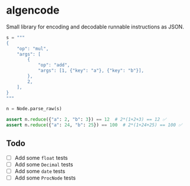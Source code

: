 algencode
=========

Small library for encoding and decodable runnable instructions as JSON.

```python
s = """
{
    "op": "mul",
    "args": [
        {
            "op": "add",
            "args": [1, {"key": "a"}, {"key": "b"}],
        },
        2,
    ],
}
"""

n = Node.parse_raw(s)

assert n.reduce({"a": 2, "b": 3}) == 12  # 2*(1+2+3) == 12 ✅
assert n.reduce({"a": 24, "b": 25}) == 100  # 2*(1+24+25) == 100 ✅
```

Todo
----

- [ ] Add some `float` tests
- [ ] Add some `Decimal` tests
- [ ] Add some `date` tests
- [ ] Add some `ProcNode` tests
